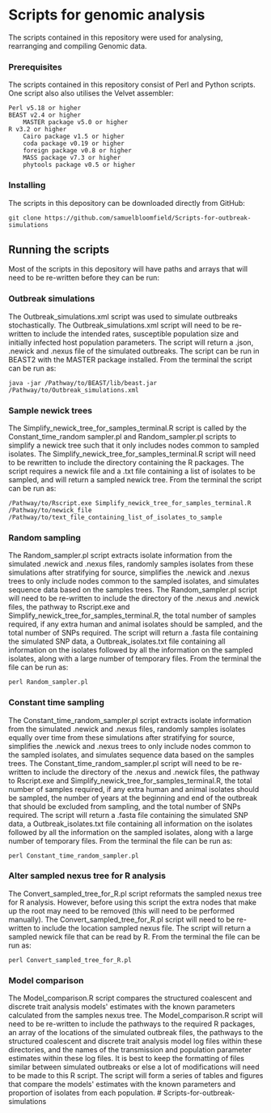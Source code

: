# Scripts for genomic analysis

The scripts contained in this repository were used for analysing, rearranging and compiling Genomic data. 


### Prerequisites

The scripts contained in this repository consist of Perl and Python scripts. One script also also utilises the Velvet assembler:

```
Perl v5.18 or higher
BEAST v2.4 or higher
	MASTER package v5.0 or higher
R v3.2 or higher
	Cairo package v1.5 or higher
	coda package v0.19 or higher
	foreign package v0.8 or higher
	MASS package v7.3 or higher
	phytools package v0.5 or higher
```

### Installing

The scripts in this depository can be downloaded directly from GitHub:


```
git clone https://github.com/samuelbloomfield/Scripts-for-outbreak-simulations
```


## Running the scripts

Most of the scripts in this depository will have paths and arrays that will need to be re-written before they can be run:


### Outbreak simulations

The Outbreak_simulations.xml script was used to simulate outbreaks stochastically.
The Outbreak_simulations.xml script will need to be re-written to include the intended rates, susceptible population size and initially infected host population parameters.
The script will return a .json, .newick and .nexus file of the simulated outbreaks. 
The script can be run in BEAST2 with the MASTER package installed.
From the terminal the script can be run as:

```
java -jar /Pathway/to/BEAST/lib/beast.jar /Pathway/to/Outbreak_simulations.xml
```



### Sample newick trees

The Simplify_newick_tree_for_samples_terminal.R script is called by the Constant_time_random sampler.pl and Random_sampler.pl scripts to simplify a newick tree such that it only includes nodes common to sampled isolates.
The Simplify_newick_tree_for_samples_terminal.R script will need to be rewritten to include the directory containing the R packages.
The script requires a newick file and a .txt file containing a list of isolates to be sampled, and will return a sampled newick tree.
From the terminal the script can be run as:

```
/Pathway/to/Rscript.exe Simplify_newick_tree_for_samples_terminal.R /Pathway/to/newick_file /Pathway/to/text_file_containing_list_of_isolates_to_sample
```

### Random sampling

The Random_sampler.pl script extracts isolate information from the simulated .newick and .nexus files, randomly samples isolates from these simulations after stratifying for source, simplifies the .newick and .nexus trees to only include nodes common to the sampled isolates, and simulates sequence data based on the samples trees.
The Random_sampler.pl script will need to be re-written to include the directory of the .nexus and .newick files, the pathway to Rscript.exe and Simplify_newick_tree_for_samples_terminal.R, the total number of samples required, if any extra human and animal isolates should be sampled, and the total number of SNPs required.
The script will return a .fasta file containing the simulated SNP data, a Outbreak_isolates.txt file containing all information on the isolates followed by all the information on the sampled isolates, along with a large number of temporary files.
From the terminal the file can be run as:

```
perl Random_sampler.pl
```


### Constant time sampling

The Constant_time_random_sampler.pl script extracts isolate information from the simulated .newick and .nexus files, randomly samples isolates equally over time from these simulations after stratifying for source, simplifies the .newick and .nexus trees to only include nodes common to the sampled isolates, and simulates sequence data based on the samples trees.
The Constant_time_random_sampler.pl script will need to be re-written to include the directory of the .nexus and .newick files, the pathway to Rscript.exe and Simplify_newick_tree_for_samples_terminal.R, the total number of samples required, if any extra human and animal isolates should be sampled, the number of years at the beginning and end of the outbreak that should be excluded from sampling, and the total number of SNPs required.
The script will return a .fasta file containing the simulated SNP data, a Outbreak_isolates.txt file containing all information on the isolates followed by all the information on the sampled isolates, along with a large number of temporary files.
From the terminal the file can be run as:

```
perl Constant_time_random_sampler.pl 
```



### Alter sampled nexus tree for R analysis

The Convert_sampled_tree_for_R.pl script reformats the sampled nexus tree for R analysis. However, before using this script the extra nodes that make up the root may need to be removed (this will need to be performed manually).
The Convert_sampled_tree_for_R.pl script will need to be re-written to include the location sampled nexus file.
The script will return a sampled newick file that can be read by R.
From the terminal the file can be run as:

```
perl Convert_sampled_tree_for_R.pl
```

### Model comparison

The Model_comparison.R script compares the structured coalescent and discrete trait analysis models' estimates with the known parameters calculated from the samples nexus tree.
The Model_comparison.R script will need to be re-written to include the pathways to the required R packages, an array of the locations of the simulated outbreak files, the pathways to the structured coalescent and discrete trait analysis model log files within these directories, and the names of the transmission and population parameter estimates within these log files. It is best to keep the formatting of files similar between simulated outbreaks or else a lot of modifications will need to be made to this R script.
The script will form a series of tables and figures that compare the models' estimates with the known parameters and proportion of isolates from each population. 
#   S c r i p t s - f o r - o u t b r e a k - s i m u l a t i o n s  
 